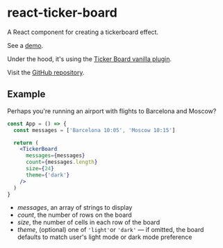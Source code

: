 # react-ticker-board

A React component for creating a tickerboard effect.

See a [demo](https://rjkerrison.co.uk/ticker-board/demo/react/build/).

Under the hood, it's using the [Ticker Board vanilla plugin](https://rjkerrison.co.uk/ticker-board/).

Visit the [GitHub repository](https://github.com/rjkerrison/ticker-board.git).

## Example

Perhaps you're running an airport with flights to Barcelona and Moscow?

```jsx
const App = () => {
  const messages = ['Barcelona 10:05', 'Moscow 10:15']

  return (
    <TickerBoard
      messages={messages}
      count={messages.length}
      size={24}
      theme={'dark'}
    />
  )
}
```

- _messages_, an array of strings to display
- _count_, the number of rows on the board
- _size_, the number of cells in each row of the board
- _theme_, (optional) one of `'light'`or `'dark'` — if omitted, the board defaults to match user's light mode or dark mode preference
